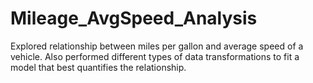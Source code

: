 # Mileage_AvgSpeed_Analysis
Explored relationship between miles per gallon and average speed of a vehicle. Also performed different types of data transformations to fit a model that best quantifies the relationship.

